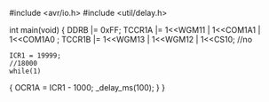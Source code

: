 #include <avr/io.h>
#include <util/delay.h>

int main(void)
{
    DDRB |= 0xFF;
    TCCR1A |= 1<<WGM11 |
    1<<COM1A1 | 1<<COM1A0 ;
    TCCR1B |= 1<<WGM13 |
    1<<WGM12 | 1<<CS10; //no
    
    ICR1 = 19999;
    //18000
    while(1)
{
    OCR1A = ICR1 - 1000;
    _delay_ms(100);
}
}
